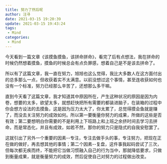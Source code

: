 ```yaml
---
title: 努力了然后呢
author: 汪寻
date: 2021-03-15 19:20:39
update: 2021-03-15 19:43:24
tags:
 - Mind
categories:
 - Mind
---
```


今天看到一篇文章《该摸鱼摸鱼，该拼命拼命》，看完了后有点想法，我在拼命的时候仍然想着摸鱼，摸鱼的时候总会有点负罪感，想着自己是不是该去拼命了。

<!-- more -->

所以有了这篇文章，我一直在努力，旭旭也这么觉得，我比大多数人在这方面付出的总多那么一点，但收获着实不太满意。以前没想过这个事情，甚至连收获如何也没有一个标准，努力已经那么辛苦了，还想那么多干嘛。

直到今天看了这篇文章，我才知道其中原因所在，产生这种状况的原因是因为内卷，想要的太多，欲望太多，就想赶快把所有需要的都装进脑子，在装箱的过程中你会想方设法的去摸鱼，这是因为压力太大了，你太累了，总觉得摸会鱼就是赚了，而没去关注努力的成效如何。所以第一要衡量你努力的成果，所做的这些是否有效；第二要想明白你需要的不是利用上下班路上和上班之余挤时间去学习去拼命，而是常态化，并且有成效，如若不然，那你的努力只是隐式的自我安慰罢了。

这就引出了另外一个重要的因素--专注，专注去做手头的事，专注努力，把现在正在做的做好，再去想其他的事情；第二个因素--复盘，这件事我起码尝试了三次，但每次都无疾而终，不能把它当做习惯融入自己的行为当中，那就降低要求，只做到衡量成果，就是衡量努力的成效，然后促使自己对努力的过程做出改变。
